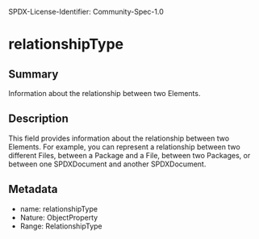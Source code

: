 SPDX-License-Identifier: Community-Spec-1.0

# relationshipType

## Summary

Information about the relationship between two Elements.

## Description

This field provides information about the relationship between two Elements.
For example, you can represent a relationship between two different Files,
between a Package and a File, between two Packages, or between one SPDXDocument and another SPDXDocument.

## Metadata

- name: relationshipType
- Nature: ObjectProperty
- Range: RelationshipType
